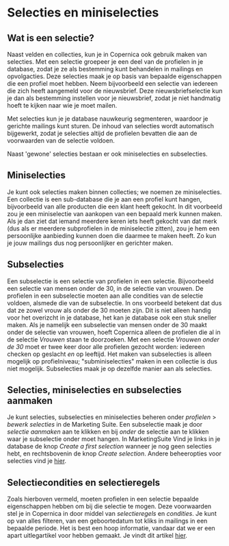 # Selecties en miniselecties

## Wat is een selectie?
Naast velden en collecties, kun je in Copernica ook gebruik maken van selecties. Met een selectie groepeer je een deel van de profielen in je database, zodat je ze als bestemming kunt behandelen in mailings en opvolgacties. Deze selecties maak je op basis van bepaalde eigenschappen die een profiel moet hebben. Neem bijvoorbeeld een selectie van iedereen die zich heeft aangemeld voor de nieuwsbrief. Deze nieuwsbriefselectie kun je dan als bestemming instellen voor je nieuwsbrief, zodat je niet handmatig hoeft te kijken naar wie je moet mailen. 

Met selecties kun je je database nauwkeurig segmenteren, waardoor je gerichte mailings kunt sturen. De inhoud van selecties wordt automatisch bijgewerkt, zodat je selecties altijd de profielen bevatten die aan de voorwaarden van de selectie voldoen. 

Naast 'gewone' selecties bestaan er ook miniselecties en subselecties. 

## Miniselecties
Je kunt ook selecties maken binnen collecties; we noemen ze miniselecties. Een collectie is een sub-database die je aan een profiel kunt hangen, bijvoorbeeld van alle producten die een klant heeft gekocht. In dit voorbeeld zou je een miniselectie van aankopen van een bepaald merk kunnen maken. Als je dan ziet dat iemand meerdere keren iets heeft gekocht van dat merk (dus als er meerdere subprofielen in de miniselectie zitten), zou je hem een persoonlijke aanbieding kunnen doen die daarmee te maken heeft. Zo kun je jouw mailings dus nog persoonlijker en gerichter maken. 

## Subselecties
Een subselectie is een selectie van profielen in een selectie. Bijvoorbeeld een selectie van mensen onder de 30, in de selectie van vrouwen. De profielen in een subselectie moeten aan alle condities van de selectie voldoen, alsmede die van de subselectie. In ons voorbeeld betekent dat dus dat ze zowel vrouw als onder de 30 moeten zijn. Dit is niet alleen handig voor het overizcht in je database, het kan je database ook een stuk sneller maken. Als je namelijk een subselectie van mensen onder de 30 maakt onder de selectie van vrouwen, hoeft Copernica alleen de profielen die al in de selectie *Vrouwen* staan te doorzoeken. Met een selectie *Vrouwen onder de 30* moet er twee keer door alle profielen gezocht worden: iedereen checken op geslacht *en* op leeftijd.  Het maken van subselecties is alleen mogelijk op profielniveau; "subminiselecties" maken in een collectie is dus niet mogelijk. Subselecties maak je op dezelfde manier aan als selecties.

## Selecties, miniselecties en subselecties aanmaken
Je kunt selecties, subselecties en miniselecties beheren onder *profielen* > *bewerk selecties* in de Marketing Suite. Een subselectie maak je door *selectie aanmaken* aan te klikken en bij *onder* de selectie aan te klikken waar je subselectie onder moet hangen. In MarketingSuite Vind je links in je database de knop *Create a first selection* wanneer je nog geen selecties hebt, en rechtsbovenin de knop *Create selection*. Andere beheeropties voor selecties vind je [hier](selections-settings).

## Selectiecondities en selectieregels
Zoals hierboven vermeld, moeten profielen in een selectie bepaalde eigenschappen 
hebben om bij die selectie te mogen. Deze voorwaarden stel je in Copernica 
in door middel van *selectieregels* en *condities*. Je kunt op van alles 
filteren, van een geboortedatum tot kliks in mailings in een bepaalde periode. 
Het is best een hoop informatie, vandaar dat we er een apart uitlegartikel 
voor hebben gemaakt. Je vindt dit artikel [hier](selections-conditions).
